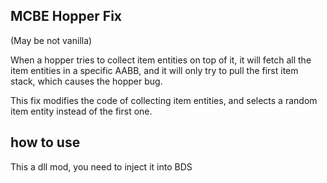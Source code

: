 ## MCBE Hopper Fix

(May be not vanilla)

When a hopper tries to collect item entities on top of it, it will fetch all the item entities in a specific AABB, and it will only try to pull the first item stack, which causes the hopper bug.

This fix modifies the code of collecting item entities, and selects a random item entity instead of the first one.

## how to use
This a dll mod, you need to inject it into BDS

